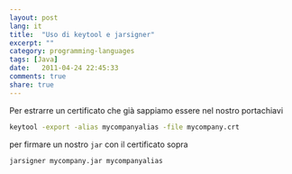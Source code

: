 ```yaml
---
layout: post
lang: it
title:  "Uso di keytool e jarsigner"
excerpt: ""
category: programming-languages
tags: [Java]
date:   2011-04-24 22:45:33
comments: true
share: true
---
```


Per estrarre un certificato che già sappiamo essere nel nostro portachiavi

```bash
keytool -export -alias mycompanyalias -file mycompany.crt
```

per firmare un nostro `jar` con il certificato sopra

```bash
jarsigner mycompany.jar mycompanyalias
```